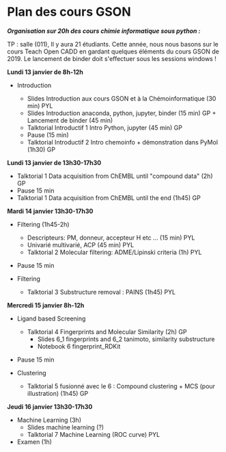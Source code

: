 Plan des cours GSON
===================
___Organisation sur 20h des cours chimie informatique sous python :___

TP : salle (011), Il y aura 21 étudiants.
Cette année, nous nous basons sur le cours Teach Open CADD en gardant quelques éléments du cours GSON de 2019.
Le lancement de binder doit s'effectuer sous les sessions windows !

**Lundi 13 janvier de 8h-12h**

- Introduction

  - Slides Introduction aux cours GSON et à la Chémoinformatique (30 min) PYL
  - Slides Introduction anaconda, python, jupyter, binder (15 min) GP + Lancement de binder (45 min)
  - Talktorial Introductif 1 Intro Python, jupyter (45 min)  GP
  - Pause (15 min)
  - Talktorial Introductif 2 Intro chemoinfo + démonstration dans PyMol (1h30) GP

**Lundi 13 janvier de 13h30-17h30**

- Talktorial 1 Data acquisition from ChEMBL until "compound data" (2h) GP
- Pause 15 min
- Talktorial 1 Data acquisition from ChEMBL until the end (1h45) GP

**Mardi 14 janvier 13h30-17h30**

- Filtering (1h45-2h)

  - Descripteurs: PM, donneur, accepteur H etc ... (15 min) PYL
  - Univarié multivarié, ACP (45 min) PYL
  - Talktorial 2 Molecular filtering: ADME/Lipinski criteria (1h) PYL
  
- Pause 15 min
- Filtering 
  - Talktorial 3 Substructure removal : PAINS (1h45) PYL


**Mercredi 15 janvier 8h-12h**
- Ligand based Screening

  - Talktorial 4 Fingerprints and Molecular Similarity (2h) GP
    - Slides 6_1 fingerprints and 6_2 tanimoto, similarity substructure
    - Notebook 6 fingerprint_RDKit
- Pause 15 min
- Clustering

  - Talktorial 5 fusionné avec le 6 : Compound clustering + MCS (pour illustration) (1h45) GP


**Jeudi 16 janvier 13h30-17h30**

- Machine Learning (3h)
  - Slides machine learning (?)
  - Talktorial 7 Machine Learning (ROC curve) PYL
- Examen (1h)
